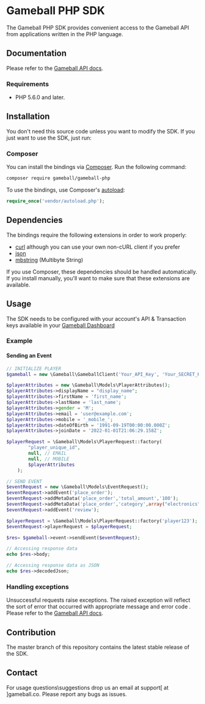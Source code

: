 # Gameball PHP SDK
The Gameball PHP SDK provides convenient access to the Gameball API from applications written in the PHP language.

## Documentation

Please refer to the  [Gameball API docs](https://docs.gameball.co).

### Requirements

-   PHP 5.6.0 and later.

## Installation

You don't need this source code unless you want to modify the SDK. If you just
want to use the SDK, just run:

### Composer
You can install the bindings via [Composer](https://getcomposer.org/). Run the following command:

```sh
composer require gameball/gameball-php
```


To use the bindings, use Composer's [autoload](https://getcomposer.org/doc/01-basic-usage.md#autoloading):

```PHP
require_once('vendor/autoload.php');
```

## Dependencies

The bindings require the following extensions in order to work properly:

* [curl](https://www.php.net/manual/en/book.curl.php) although you can use your own non-cURL client if you prefer
* [json](https://www.php.net/manual/en/book.json.php)
* [mbstring](https://www.php.net/manual/en/book.mbstring.php) (Multibyte String)

If you use Composer, these dependencies should be handled automatically. If you install manually, you'll want to make sure that these extensions are available.


## Usage

The SDK needs to be configured with your account's API & Transaction keys available in your [Gameball Dashboard](https://help.gameball.co/en/articles/3467114-get-your-account-integration-details-api-key-and-transaction-key)

### Example

#### Sending an Event

```PHP
// INITIALIZE PLAYER
$gameball = new \Gameball\GameballClient('Your_API_Key', 'Your_SECRET_Key');

$playerAttributes = new \Gameball\Models\PlayerAttributes();
$playerAttributes->displayName = "display_name";
$playerAttributes->firstName = 'first_name';
$playerAttributes->lastName = 'last_name';
$playerAttributes->gender = 'M';
$playerAttributes->email = 'user@example.com';
$playerAttributes->mobile = '_mobile_';
$playerAttributes->dateOfBirth = '1991-09-19T00:00:00.000Z';
$playerAttributes->joinDate = '2022-01-01T21:06:29.158Z';

$playerRequest = \Gameball\Models\PlayerRequest::factory(
        "player_unique_id",
        null, // EMAIL
        null, // MOBILE 
        $playerAttributes
    );

// SEND EVENT
$eventRequest = new \Gameball\Models\EventRequest();
$eventRequest->addEvent('place_order');
$eventRequest->addMetaData('place_order','total_amount','100');
$eventRequest->addMetaData('place_order','category',array("electronics","cosmetics"));
$eventRequest->addEvent('review');

$playerRequest = \Gameball\Models\PlayerRequest::factory('player123');
$eventRequest->playerRequest = $playerRequest;

$res= $gameball->event->sendEvent($eventRequest);

// Accessing response data
echo $res->body;

// Accessing response data as JSON
echo $res->decodedJson;
```


### Handling exceptions

Unsuccessful requests raise exceptions. The raised exception will reflect the sort of error that occurred with appropriate message and error code . Please refer to the  [Gameball API docs](https://docs.gameball.co).


## Contribution
The master branch of this repository contains the latest stable release of the SDK.


## Contact
For usage questions\suggestions drop us an email at support[ at ]gameball.co. Please report any bugs as issues.
